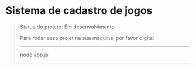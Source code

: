 <h1>Sistema de cadastro de jogos</h1>

> Status do projeto: Em desenvolvimento
>
> Para rodar esse projet na sua maquina, por favor digite:
> ***
> node app.js
> ***
